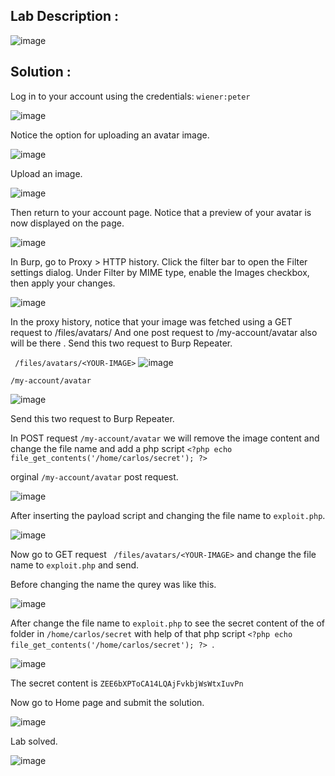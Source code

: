 ## Lab Description :

![image](https://github.com/ananthan05/Portswigger_labs/assets/140697378/84723d77-c841-4e29-bf0f-86adf257ebda)

## Solution : 

Log in to your account using the  credentials: `wiener:peter` 

![image](https://github.com/ananthan05/Portswigger_labs/assets/140697378/6bdd96af-25a6-472f-9694-a94eeb00538a)

Notice the option for uploading an avatar image.

![image](https://github.com/ananthan05/Portswigger_labs/assets/140697378/063aa4bb-4b40-4f3b-aecb-2583c59c1d9e)

Upload an image.

![image](https://github.com/ananthan05/Portswigger_labs/assets/140697378/c24e71d3-d716-44b6-b1e6-c7eb10bd774a)

Then return to your account page. Notice that a preview of your avatar is now displayed on the page.

![image](https://github.com/ananthan05/Portswigger_labs/assets/140697378/32a61626-4e07-41cb-8833-77a87e4b9a04)

In Burp, go to Proxy > HTTP history. Click the filter bar to open the Filter settings dialog. Under Filter by MIME type, enable the Images checkbox, then apply your changes.

![image](https://github.com/ananthan05/Portswigger_labs/assets/140697378/e02076de-a1d9-4851-93c4-0fab6281f5fb)

In the proxy history, notice that your image was fetched using a GET request to /files/avatars/<YOUR-IMAGE> And one post request to /my-account/avatar also will be there . Send this two  request to Burp Repeater.

` /files/avatars/<YOUR-IMAGE>` 
![image](https://github.com/ananthan05/Portswigger_labs/assets/140697378/65cbffb2-bf6b-4a01-a412-edaa99556322)


`/my-account/avatar`

![image](https://github.com/ananthan05/Portswigger_labs/assets/140697378/7b58aa45-d266-4dad-b949-db8a1c2a8ca1)

Send this two  request to Burp Repeater.


In POST request `/my-account/avatar` we will remove the image content and change the file name and add a php script `<?php echo file_get_contents('/home/carlos/secret'); ?> `

orginal `/my-account/avatar` post request.

![image](https://github.com/ananthan05/Portswigger_labs/assets/140697378/3cf18a9e-9fc3-4702-9d5c-8c03dcef6387)

After inserting the payload script and changing the file name to `exploit.php`.

![image](https://github.com/ananthan05/Portswigger_labs/assets/140697378/a5b157fa-2f58-4360-a7c9-b218611c3c1a)

Now go to GET request ` /files/avatars/<YOUR-IMAGE>`  and change the file name to `exploit.php` and send.

Before changing the name the qurey was like this.

![image](https://github.com/ananthan05/Portswigger_labs/assets/140697378/3736064b-beab-4fc7-9f1f-747d5709612f)

After  change the file name to `exploit.php` to see the secret content of the of folder in `/home/carlos/secret` with help of that php script  `<?php echo file_get_contents('/home/carlos/secret'); ?> `.

![image](https://github.com/ananthan05/Portswigger_labs/assets/140697378/e033efce-042a-489d-9383-eb72af0e1903)

The secret content is `ZEE6bXPToCA14LQAjFvkbjWsWtxIuvPn`

Now go to Home page and submit the solution.

![image](https://github.com/ananthan05/Portswigger_labs/assets/140697378/1a0f2861-68b4-4b15-b01a-2e8ecec0d9ff)

Lab solved.

![image](https://github.com/ananthan05/Portswigger_labs/assets/140697378/67d13919-e79e-4d4b-9bc2-9f762abb04eb)
